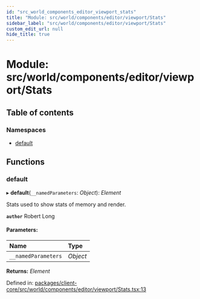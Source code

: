 ```yaml
---
id: "src_world_components_editor_viewport_stats"
title: "Module: src/world/components/editor/viewport/Stats"
sidebar_label: "src/world/components/editor/viewport/Stats"
custom_edit_url: null
hide_title: true
---
```


# Module: src/world/components/editor/viewport/Stats

## Table of contents

### Namespaces

- [default](src_world_components_editor_viewport_stats.default.md)

## Functions

### default

▸ **default**(`__namedParameters`: *Object*): *Element*

Stats used to show stats of  memory and  render.

**`author`** Robert Long

#### Parameters:

Name | Type |
:------ | :------ |
`__namedParameters` | *Object* |

**Returns:** *Element*

Defined in: [packages/client-core/src/world/components/editor/viewport/Stats.tsx:13](https://github.com/xr3ngine/xr3ngine/blob/716a06460/packages/client-core/src/world/components/editor/viewport/Stats.tsx#L13)

